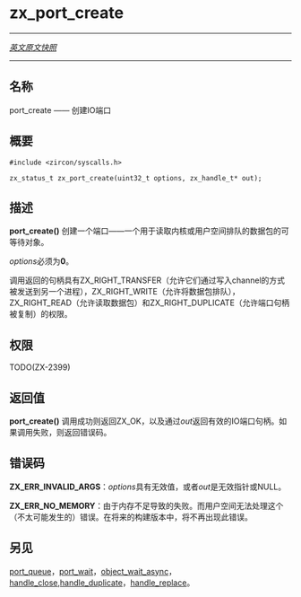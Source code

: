 # zx_port_create
---

[*英文原文快照*](https://github.com/fuchsia-mirror/zircon/blob/d17af78df889107ed5035b3f420567675a3c6ee5/docs/syscalls/port_create.md)

---
<!-- ## NAME -->
## 名称

<!-- port_create - create an IO port -->
port_create —— 创建IO端口

<!-- ## SYNOPSIS -->
## 概要

```
#include <zircon/syscalls.h>

zx_status_t zx_port_create(uint32_t options, zx_handle_t* out);

```

<!-- ## DESCRIPTION -->
## 描述

<!-- **port_create**() creates an port; a waitable object that can be used to
read packets queued by kernel or by user-mode. -->

**port_create()** 创建一个端口——一个用于读取内核或用户空间排队的数据包的可等待对象。

<!-- *options* must be **0**. -->
*options*必须为**0**。

<!-- The returned handle will have ZX_RIGHT_TRANSFER (allowing them to be sent
to another process via channel write), ZX_RIGHT_WRITE (allowing
packets to be queued), ZX_RIGHT_READ (allowing packets to be read) and
ZX_RIGHT_DUPLICATE (allowing them to be duplicated). -->

调用返回的句柄具有ZX_RIGHT_TRANSFER（允许它们通过写入channel的方式被发送到另一个进程），ZX_RIGHT_WRITE（允许将数据包排队），ZX_RIGHT_READ（允许读取数据包）和ZX_RIGHT_DUPLICATE（允许端口句柄被复制）的权限。

<!-- ## RIGHTS -->
## 权限

TODO(ZX-2399)

<!-- ## RETURN VALUE -->
## 返回值

<!-- **port_create**() returns ZX_OK and a valid IO port handle via *out* on
success. In the event of failure, an error value is returned. -->

**port_create()** 调用成功则返回ZX_OK，以及通过*out*返回有效的IO端口句柄。如果调用失败，则返回错误码。

<!-- ## ERRORS -->
## 错误码

<!-- **ZX_ERR_INVALID_ARGS** *options* has an invalid value, or *out* is an
invalid pointer or NULL. -->
**ZX_ERR_INVALID_ARGS**：*options*具有无效值，或者*out*是无效指针或NULL。

<!-- **ZX_ERR_NO_MEMORY**  Failure due to lack of memory.
There is no good way for userspace to handle this (unlikely) error.
In a future build this error will no longer occur. -->
**ZX_ERR_NO_MEMORY**：由于内存不足导致的失败。而用户空间无法处理这个（不太可能发生的）错误。在将来的构建版本中，将不再出现此错误。

<!-- ## SEE ALSO -->
## 另见

<!-- [port_queue](port_queue.md),
[port_wait](port_wait.md),
[object_wait_async](object_wait_async.md),
[handle_close](handle_close.md),
[handle_duplicate](handle_duplicate.md),
[handle_replace](handle_replace.md). -->

[port_queue](port_queue.md)，[port_wait](port_wait.md)，[object_wait_async](object_wait_async.md)，[handle_close](handle_close.md),[handle_duplicate](handle_duplicate.md)，[handle_replace](handle_replace.md)。